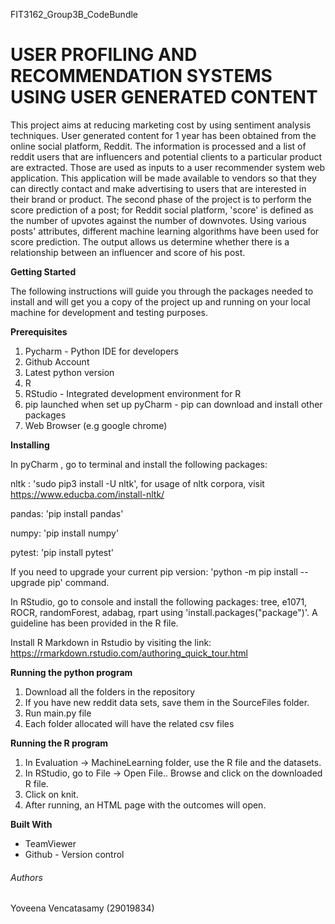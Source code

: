 FIT3162_Group3B_CodeBundle

# USER PROFILING AND RECOMMENDATION SYSTEMS USING USER GENERATED CONTENT

This project aims at reducing marketing cost by using sentiment analysis techniques. User generated content for 1 year has been obtained from the online social platform, Reddit. The information is processed and a list of reddit users that are influencers and potential clients to a particular product are extracted. Those are used as inputs to a user recommender system web application. This application will be made available to vendors so that they can directly contact and make advertising to users that are interested in their brand or product. The second phase of the project is to perform the score prediction of a post; for Reddit social platform, 'score' is defined as the number of upvotes against the number of downvotes. Using various posts' attributes, different machine learning algorithms have been used for score prediction. The output allows us determine whether there is a relationship between an influencer and score of his post.

**Getting Started**

The following instructions will guide you through the packages needed to install and will get you a copy of the project up and running on your local machine for development and testing purposes.

**Prerequisites**

1. Pycharm - Python IDE for developers
2. Github Account
3. Latest python version
4. R 
5. RStudio - Integrated development environment for R
6. pip launched when set up pyCharm - pip can download and install other packages
7. Web Browser (e.g google chrome) 

**Installing**

In pyCharm , go to terminal and install the following packages:

nltk : 'sudo pip3 install -U nltk', for usage of nltk corpora, visit https://www.educba.com/install-nltk/

pandas: 'pip install pandas'

numpy: 'pip install numpy'

pytest: 'pip install pytest'

If you need to upgrade your current pip version: 'python -m pip install --upgrade pip' command.

In RStudio, go to console and install the following packages: tree, e1071, ROCR, randomForest, adabag, rpart using 'install.packages("package")'. A guideline has been provided in the R file.

Install R Markdown in Rstudio by visiting the link: https://rmarkdown.rstudio.com/authoring_quick_tour.html

**Running the python program**

1. Download all the folders in the repository
2. If you have new reddit data sets, save them in the SourceFiles folder.
3. Run main.py file 
4. Each folder allocated will have the related csv files

**Running the R program**

1. In Evaluation -> MachineLearning folder, use the R file and the datasets.  
2. In RStudio, go to File -> Open File.. Browse and click on the downloaded R file.
3. Click on knit.
4. After running, an HTML page with the outcomes will open.

**Built With**

- TeamViewer
- Github - Version control

###### Authors

Yoveena Vencatasamy (29019834)
